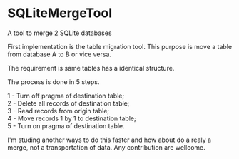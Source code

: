 # SQLiteMergeTool
A tool to merge 2 SQLite databases

First implementation is the table migration tool.
This purpose is move a table from database A to B or vice versa.

The requirement is same tables has a identical structure.

The process is done in 5 steps.

1 - Turn off pragma of destination table; </br> 
2 - Delete all records of destination table; </br>
3 - Read records from origin table; </br>
4 - Move records 1 by 1 to destination table; </br>
5 - Turn on pragma of destination table. </br>

I'm studing another ways to do this faster and how about do a realy a merge, not a transportation of data.
Any contribution are wellcome.


